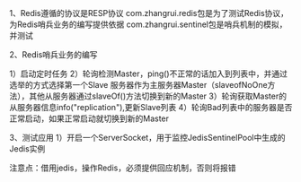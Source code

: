 
1、Redis遵循的协议是RESP协议
com.zhangrui.redis包是为了测试Redis协议，为Redis哨兵业务的编写提供依据
com.zhangrui.sentinel包是哨兵机制的模拟，并测试

2、Redis哨兵业务的编写

1）启动定时任务
2）轮询检测Master，ping()不正常的话加入到列表中，并通过选举的方式选择第一个Slave
服务器作为主服务器Master（slaveofNoOne方法），其他从服务器通过slaveOf()方法切换到新的Master
3）轮询获取Master的从服务器信息info("replication"),更新Slave列表
4）轮询Bad列表中的服务器是否正常启动，如果正常启动就切换到新的Master


3、测试应用
1）开启一个ServerSocket，用于监控JedisSentinelPool中生成的Jedis实例

注意点：借用jedis，操作Redis，必须提供回应机制，否则将报错



